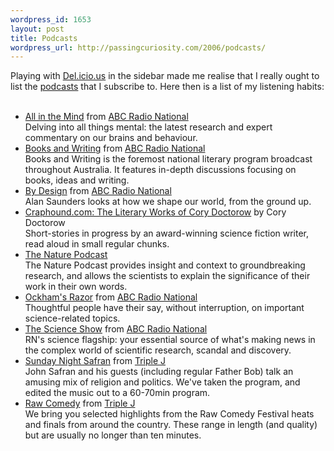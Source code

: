```yaml
--- 
wordpress_id: 1653
layout: post
title: Podcasts
wordpress_url: http://passingcuriosity.com/2006/podcasts/
---
```

Playing with <a href="http://del.icio.us/">Del.icio.us</a> in the sidebar made me realise that I really ought to list the <a href="http://en.wikipedia.org/wiki/Podcast">podcasts</a> that I subscribe to. Here then is a list of my listening habits:<br /><br /><ul><li><a href="http://www.abc.net.au/rn/podcast/feeds/mind.xml" class="title">All in the Mind</a> from <a href="http://www.abc.net.au/rn/">ABC Radio National</a> <br/>Delving into all things mental: the latest research and expert commentary on our brains and behaviour.</li><li><a class="title" href="http://www.abc.net.au/rn/podcast/feeds/bwriting.xml">Books and Writing</a> from <a href="http://www.abc.net.au/rn/">ABC Radio National</a> <br/> Books and Writing is the foremost national literary program broadcast throughout Australia. It features in-depth discussions focusing on books, ideas and writing.</li><li><a class="title" href="http://www.abc.net.au/rn/podcast/feeds/bdn.xml">By Design</a> from <a href="http://www.abc.net.au/rn/">ABC Radio National</a> <br/> Alan Saunders looks at how we shape our world, from the ground up.</li><li><a class="title" href="http://feeds.feedburner.com/doctorow_podcast">Craphound.com: The Literary Works of Cory Doctorow</a> by Cory Doctorow<br/>Short-stories in progress by an award-winning science fiction writer, read aloud in small regular chunks.</li><li><a class="title" href="http://www.nature.com/nature/podcast/rss/nature.xml">The Nature Podcast</a><br/>The Nature Podcast provides insight and context to groundbreaking research, and allows the scientists to explain the significance of their work in their own words.</li><li><a class="title" href="http://www.abc.net.au/rn/podcast/feeds/ockham.xml">Ockham's Razor</a> from <a href="http://www.abc.net.au/rn/">ABC Radio National</a> <br/> Thoughtful people have their say, without interruption, on important science-related topics.</li><li><a class="title" href="http://www.abc.net.au/rn/podcast/feeds/science.xml">The Science Show</a> from <a href="http://www.abc.net.au/rn/">ABC Radio National</a> <br/>RN's science flagship: your essential source of what's making news in the complex world of scientific research, scandal and discovery.</li><li><a class="title" href="http://triplej.net.au/safran/podcast/safran.xml">Sunday Night Safran</a> from <a href="http://triplej.net.au/" title="Triple J - Australia's national youth radio station">Triple J</a><br/> John Safran and his guests (including regular Father Bob) talk an amusing mix of religion and politics. We've taken the program, and edited the music out to a 60-70min program.</li><li><a class="title" href="http://www.abc.net.au/triplej/rawcomedy/podcast/podcast.xml">Raw Comedy</a> from <a href="http://triplej.net.au/" title="Triple J - Australia's national youth radio station">Triple J</a><br/> We bring you selected highlights from the Raw Comedy Festival heats and finals from around the country. These range in length (and quality) but are usually no longer than ten minutes.</li></ul>
